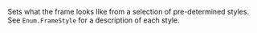 Sets what the frame looks like from a selection of pre-determined styles.
See `Enum.FrameStyle` for a description of each style.
